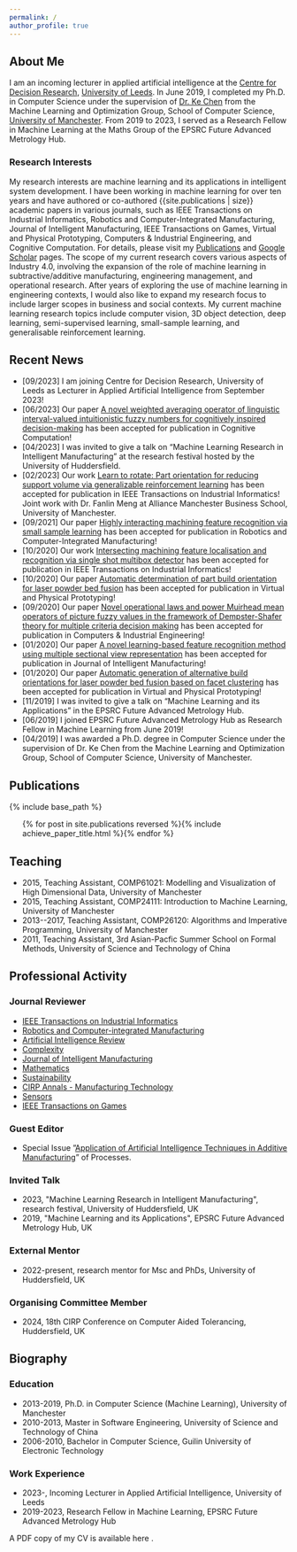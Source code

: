 ```yaml
---
permalink: /
author_profile: true
---
```


## About Me

I am an incoming lecturer in applied artificial intelligence at the [Centre for Decision Research](https://cdr.leeds.ac.uk/), [University of Leeds](https://www.leeds.ac.uk/). In June 2019, I completed my Ph.D. in Computer Science under the supervision of [Dr. Ke Chen](https://www.cs.man.ac.uk/~kechen/index.php) from the Machine Learning and Optimization Group, School of Computer Science, [University of Manchester](https://www.manchester.ac.uk/). From 2019 to 2023, I served as a Research Fellow in Machine Learning at the Maths Group of the EPSRC Future Advanced Metrology Hub. 

### Research Interests

My research interests are machine learning and its applications in intelligent system development. I have been working in machine learning for over ten years and have authored or co-authored {{site.publications | size}} academic papers in various journals, such as IEEE Transactions on Industrial Informatics, Robotics and Computer-Integrated Manufacturing, Journal of Intelligent Manufacturing, IEEE Transactions on Games, Virtual and Physical Prototyping, Computers & Industrial Engineering, and Cognitive Computation. For details, please visit my [Publications](index.html#publications) and [Google Scholar](https://scholar.google.com/citations?user=qQuCvmQAAAAJ) pages. The scope of my current research covers various aspects of Industry 4.0, involving the expansion of the role of machine learning in subtractive/additive manufacturing, engineering management, and operational research. After years of exploring the use of machine learning in engineering contexts, I would also like to expand my research focus to include larger scopes in business and social contexts. My current machine learning research topics include computer vision, 3D object detection, deep learning, semi-supervised learning, small-sample learning, and generalisable reinforcement learning.




## Recent News

- [09/2023] I am joining Centre for Decision Research, University of Leeds as Lecturer in Applied Artificial Intelligence from September 2023!
- [06/2023] Our paper [A novel weighted averaging operator of linguistic interval-valued intuitionistic fuzzy numbers for cognitively inspired decision-making](https://doi.org/10.1007/s12559-023-10167-y) has been accepted for publication in Cognitive Computation!
- [04/2023] I was invited to give a talk on “Machine Learning Research in Intelligent Manufacturing” at the research festival hosted by the University of Huddersfield.
- [02/2023] Our work [Learn to rotate: Part orientation for reducing support volume via generalizable reinforcement learning](https://ieeexplore.ieee.org/abstract/document/10054468) has been accepted for publication in IEEE Transactions on Industrial Informatics! Joint work with Dr. Fanlin Meng at Alliance Manchester Business School, University of Manchester.
- [09/2021] Our paper [Highly interacting machining feature recognition via small sample learning](https://doi.org/10.1016/j.rcim.2021.102260) has been accepted for publication in Robotics and Computer-Integrated Manufacturing!
- [10/2020] Our work [Intersecting machining feature localisation and recognition via single shot multibox detector](https://doi.org/10.1109/TII.2020.3030620) has been accepted for publication in IEEE Transactions on Industrial Informatics!
- [10/2020] Our paper [Automatic determination of part build orientation for laser powder bed fusion](https://doi.org/10.1080/17452759.2020.1832793) has been accepted for publication in Virtual and Physical Prototyping!
- [09/2020] Our paper [Novel operational laws and power Muirhead mean operators of picture fuzzy values in the framework of Dempster-Shafer theory for multiple criteria decision making](https://doi.org/10.1016/j.cie.2020.106853) has been accepted for publication in Computers & Industrial Engineering!
- [01/2020] Our paper [A novel learning-based feature recognition method using multiple sectional view representation](https://doi.org/10.1007/s10845-020-01533-w) has been accepted for publication in Journal of Intelligent Manufacturing!
- [01/2020] Our paper [Automatic generation of alternative build orientations for laser powder bed fusion based on facet clustering](https://doi.org/10.1080/17452759.2020.1756086) has been accepted for publication in Virtual and Physical Prototyping!
- [11/2019] I was invited to give a talk on “Machine Learning and its Applications” in the EPSRC Future Advanced Metrology Hub.
- [06/2019] I joined EPSRC Future Advanced Metrology Hub as Research Fellow in Machine Learning from June 2019!
- [04/2019] I was awarded a Ph.D. degree in Computer Science under the supervision of Dr. Ke Chen from the Machine Learning and Optimization Group, School of Computer Science, University of Manchester.




## Publications

{% include base_path %}


<ol>{% for post in site.publications reversed %}{% include achieve_paper_title.html %}{% endfor %}</ol>


## Teaching

- 2015, Teaching Assistant, COMP61021: Modelling and Visualization of High Dimensional Data, University of Manchester
- 2015, Teaching Assistant, COMP24111: Introduction to Machine Learning, University of Manchester
- 2013--2017, Teaching Assistant, COMP26120: Algorithms and Imperative Programming, University of Manchester
- 2011, Teaching Assistant, 3rd Asian-Pacfic Summer School on Formal Methods, University of Science and Technology of China



## Professional Activity

### Journal Reviewer
- [IEEE Transactions on Industrial Informatics](https://ieeexplore.ieee.org/xpl/RecentIssue.jsp?punumber=9424)
- [Robotics and Computer-integrated Manufacturing](https://www.sciencedirect.com/journal/robotics-and-computer-integrated-manufacturing)
- [Artificial Intelligence Review](https://www.springer.com/journal/10462/)
- [Complexity](https://www.hindawi.com/journals/complexity/)
- [Journal of Intelligent Manufacturing](https://www.springer.com/journal/10845)
- [Mathematics](https://www.mdpi.com/journal/mathematics)
- [Sustainability](https://www.mdpi.com/journal/Sustainability)
- [CIRP Annals - Manufacturing Technology](https://www.sciencedirect.com/journal/cirp-annals)
- [Sensors](https://www.mdpi.com/journal/Sensors)
- [IEEE Transactions on Games](https://ieeexplore.ieee.org/xpl/RecentIssue.jsp?punumber=7782673)


### Guest Editor
- Special Issue ”[Application of Artificial Intelligence Techniques in Additive Manufacturing](https://www.mdpi.com/journal/processes/special_issues/Artificial_Intelligence_Manufacturing)” of Processes.


### Invited Talk
- 2023, "Machine Learning Research in Intelligent Manufacturing", research festival, University of Huddersfield, UK
- 2019, "Machine Learning and its Applications", EPSRC Future Advanced Metrology Hub, UK

### External Mentor
- 2022-present, research mentor for Msc and PhDs, University of Huddersfield, UK

### Organising Committee Member
- 2024, 18th CIRP Conference on Computer Aided Tolerancing, Huddersfield, UK

## Biography

### Education
- 2013-2019, Ph.D. in Computer Science (Machine Learning), University of Manchester
- 2010-2013, Master in Software Engineering, University of Science and Technology of China
- 2006-2010, Bachelor in Computer Science, Guilin University of Electronic Technology

### Work Experience
- 2023-, Incoming Lecturer in Applied Artificial Intelligence, University of Leeds
- 2019-2023,  Research Fellow in Machine Learning, EPSRC Future Advanced Metrology Hub

A PDF copy of my CV is available here [<i class="fas fa-file-pdf zoom" aria-hidden="true"></i>](/files/Peizhi_Shi_CV.pdf).






